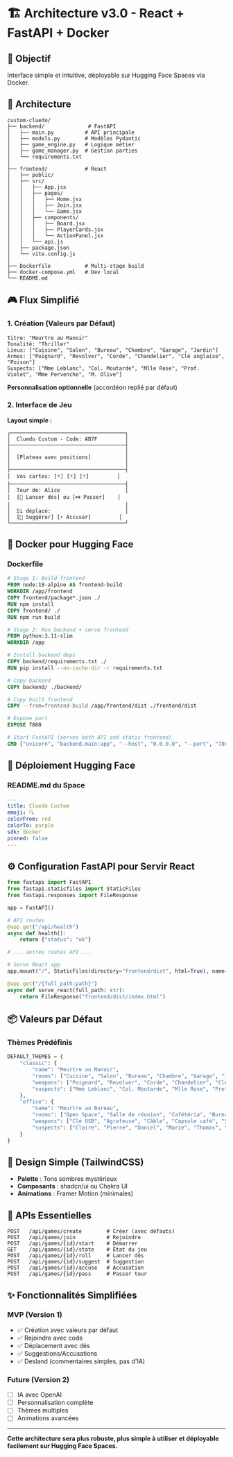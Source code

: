# 🏗️ Architecture v3.0 - React + FastAPI + Docker

## 🎯 Objectif
Interface simple et intuitive, déployable sur Hugging Face Spaces via Docker.

## 📐 Architecture

```
custom-cluedo/
├── backend/              # FastAPI
│   ├── main.py          # API principale
│   ├── models.py        # Modèles Pydantic
│   ├── game_engine.py   # Logique métier
│   ├── game_manager.py  # Gestion parties
│   └── requirements.txt
│
├── frontend/            # React
│   ├── public/
│   ├── src/
│   │   ├── App.jsx
│   │   ├── pages/
│   │   │   ├── Home.jsx
│   │   │   ├── Join.jsx
│   │   │   └── Game.jsx
│   │   ├── components/
│   │   │   ├── Board.jsx
│   │   │   ├── PlayerCards.jsx
│   │   │   └── ActionPanel.jsx
│   │   └── api.js
│   ├── package.json
│   └── vite.config.js
│
├── Dockerfile           # Multi-stage build
├── docker-compose.yml   # Dev local
└── README.md
```

## 🎮 Flux Simplifié

### 1. Création (Valeurs par Défaut)
```
Titre: "Meurtre au Manoir"
Tonalité: "Thriller"
Lieux: ["Cuisine", "Salon", "Bureau", "Chambre", "Garage", "Jardin"]
Armes: ["Poignard", "Revolver", "Corde", "Chandelier", "Clé anglaise", "Poison"]
Suspects: ["Mme Leblanc", "Col. Moutarde", "Mlle Rose", "Prof. Violet", "Mme Pervenche", "M. Olive"]
```

**Personnalisation optionnelle** (accordéon replié par défaut)

### 2. Interface de Jeu

**Layout simple :**
```
┌─────────────────────────────────────┐
│  Cluedo Custom - Code: AB7F         │
├─────────────────────────────────────┤
│                                     │
│  [Plateau avec positions]           │
│                                     │
├─────────────────────────────────────┤
│  Vos cartes: [🃏] [🃏] [🃏]         │
├─────────────────────────────────────┤
│  Tour de: Alice                     │
│  [🎲 Lancer dés] ou [⏭️ Passer]    │
│                                     │
│  Si déplacé:                        │
│  [💭 Suggérer] [⚡ Accuser]         │
└─────────────────────────────────────┘
```

## 🐳 Docker pour Hugging Face

### Dockerfile
```dockerfile
# Stage 1: Build frontend
FROM node:18-alpine AS frontend-build
WORKDIR /app/frontend
COPY frontend/package*.json ./
RUN npm install
COPY frontend/ ./
RUN npm run build

# Stage 2: Run backend + serve frontend
FROM python:3.11-slim
WORKDIR /app

# Install backend deps
COPY backend/requirements.txt ./
RUN pip install --no-cache-dir -r requirements.txt

# Copy backend
COPY backend/ ./backend/

# Copy built frontend
COPY --from=frontend-build /app/frontend/dist ./frontend/dist

# Expose port
EXPOSE 7860

# Start FastAPI (serves both API and static frontend)
CMD ["uvicorn", "backend.main:app", "--host", "0.0.0.0", "--port", "7860"]
```

## 🚀 Déploiement Hugging Face

### README.md du Space
```yaml
---
title: Cluedo Custom
emoji: 🔍
colorFrom: red
colorTo: purple
sdk: docker
pinned: false
---
```

## ⚙️ Configuration FastAPI pour Servir React

```python
from fastapi import FastAPI
from fastapi.staticfiles import StaticFiles
from fastapi.responses import FileResponse

app = FastAPI()

# API routes
@app.get("/api/health")
async def health():
    return {"status": "ok"}

# ... autres routes API ...

# Serve React app
app.mount("/", StaticFiles(directory="frontend/dist", html=True), name="static")

@app.get("/{full_path:path}")
async def serve_react(full_path: str):
    return FileResponse("frontend/dist/index.html")
```

## 📦 Valeurs par Défaut

### Thèmes Prédéfinis
```python
DEFAULT_THEMES = {
    "classic": {
        "name": "Meurtre au Manoir",
        "rooms": ["Cuisine", "Salon", "Bureau", "Chambre", "Garage", "Jardin"],
        "weapons": ["Poignard", "Revolver", "Corde", "Chandelier", "Clé anglaise", "Poison"],
        "suspects": ["Mme Leblanc", "Col. Moutarde", "Mlle Rose", "Prof. Violet", "Mme Pervenche", "M. Olive"]
    },
    "office": {
        "name": "Meurtre au Bureau",
        "rooms": ["Open Space", "Salle de réunion", "Cafétéria", "Bureau CEO", "Toilettes", "Parking"],
        "weapons": ["Clé USB", "Agrafeuse", "Câble", "Capsule café", "Souris", "Plante"],
        "suspects": ["Claire", "Pierre", "Daniel", "Marie", "Thomas", "Sophie"]
    }
}
```

## 🎨 Design Simple (TailwindCSS)

- **Palette** : Tons sombres mystérieux
- **Composants** : shadcn/ui ou Chakra UI
- **Animations** : Framer Motion (minimales)

## 🔧 APIs Essentielles

```
POST   /api/games/create        # Créer (avec défauts)
POST   /api/games/join          # Rejoindre
POST   /api/games/{id}/start    # Démarrer
GET    /api/games/{id}/state    # État du jeu
POST   /api/games/{id}/roll     # Lancer dés
POST   /api/games/{id}/suggest  # Suggestion
POST   /api/games/{id}/accuse   # Accusation
POST   /api/games/{id}/pass     # Passer tour
```

## ✨ Fonctionnalités Simplifiées

### MVP (Version 1)
- ✅ Création avec valeurs par défaut
- ✅ Rejoindre avec code
- ✅ Déplacement avec dés
- ✅ Suggestions/Accusations
- ✅ Desland (commentaires simples, pas d'IA)

### Future (Version 2)
- [ ] IA avec OpenAI
- [ ] Personnalisation complète
- [ ] Thèmes multiples
- [ ] Animations avancées

---

**Cette architecture sera plus robuste, plus simple à utiliser et déployable facilement sur Hugging Face Spaces.**
